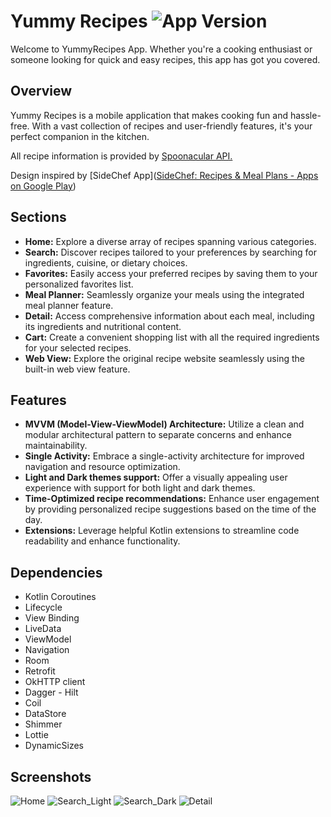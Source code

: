 # Yummy Recipes   ![App Version](https://img.shields.io/badge/version-1.0.0-blue)
Welcome to YummyRecipes App. Whether you're a cooking enthusiast or someone looking for quick and easy recipes, this app has got you covered.
## Overview

Yummy Recipes is a mobile application that makes cooking fun and hassle-free. With a vast collection of recipes and user-friendly features, it's your perfect companion in the kitchen.


All recipe information is provided by [Spoonacular API.](https://spoonacular.com/food-api)

Design inspired by [SideChef App]([SideChef: Recipes & Meal Plans - Apps on Google Play](https://play.google.com/store/apps/details?id=com.sidechef.sidechef&hl=en&gl=US))

## Sections

-   **Home:** Explore a diverse array of recipes spanning various categories.
-   **Search:** Discover recipes tailored to your preferences by searching for ingredients, cuisine, or dietary choices.
-   **Favorites:** Easily access your preferred recipes by saving them to your personalized favorites list.
-   **Meal Planner:** Seamlessly organize your meals using the integrated meal planner feature.
-    **Detail:** Access comprehensive information about each meal, including its ingredients and nutritional content.
-    **Cart:** Create a convenient shopping list with all the required ingredients for your selected recipes.
-    **Web View:** Explore the original recipe website seamlessly using the built-in web view feature.


## Features
-   **MVVM (Model-View-ViewModel) Architecture:**  Utilize a clean and modular architectural pattern to separate concerns and enhance maintainability.
-    **Single Activity:** Embrace a single-activity architecture for improved navigation and resource optimization.
-    **Light and Dark themes support:** Offer a visually appealing user experience with support for both light and dark themes.
-    **Time-Optimized recipe recommendations:**  Enhance user engagement by providing personalized recipe suggestions based on the time of the day.
-    **Extensions:** Leverage helpful Kotlin extensions to streamline code readability and enhance functionality.



## Dependencies

-   Kotlin Coroutines
-   Lifecycle
-   View Binding
-   LiveData
-   ViewModel
-   Navigation
-   Room
-   Retrofit
-  OkHTTP client
-   Dagger - Hilt
-   Coil
-   DataStore
-   Shimmer
-   Lottie
- DynamicSizes

## Screenshots
![Home](https://github.com/ZahraOmidiSh/YummyRecipes/blob/master/app/src/main/res/drawable/app1.jpg) ![Search_Light](https://github.com/ZahraOmidiSh/YummyRecipes/blob/master/app/src/main/res/drawable/app3.jpg) ![Search_Dark](https://github.com/ZahraOmidiSh/YummyRecipes/blob/master/app/src/main/res/drawable/app4.jpg) ![Detail](https://github.com/ZahraOmidiSh/YummyRecipes/blob/master/app/src/main/res/drawable/app5.jpg)



